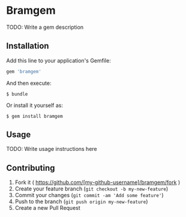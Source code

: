 # Bramgem

TODO: Write a gem description

## Installation

Add this line to your application's Gemfile:

```ruby
gem 'bramgem'
```

And then execute:

    $ bundle

Or install it yourself as:

    $ gem install bramgem

## Usage

TODO: Write usage instructions here

## Contributing

1. Fork it ( https://github.com/[my-github-username]/bramgem/fork )
2. Create your feature branch (`git checkout -b my-new-feature`)
3. Commit your changes (`git commit -am 'Add some feature'`)
4. Push to the branch (`git push origin my-new-feature`)
5. Create a new Pull Request
